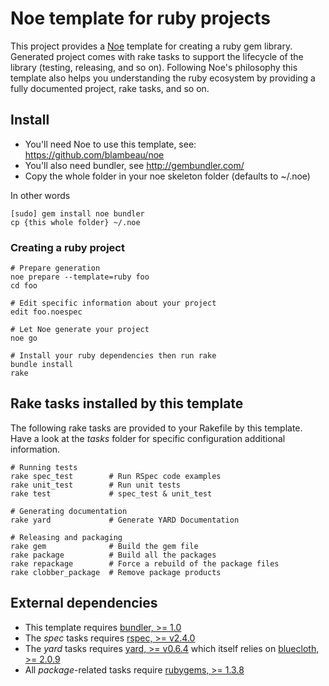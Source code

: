 # Noe template for ruby projects

This project provides a [Noe](https://github.com/blambeau/noe) template for creating a 
ruby gem library. Generated project comes with rake tasks to support the lifecycle of 
the library (testing, releasing, and so on). Following Noe's philosophy this template 
also helps you understanding the ruby ecosystem by providing a fully documented project,
rake tasks, and so on.

## Install

* You'll need Noe to use this template, see: https://github.com/blambeau/noe
* You'll also need bundler, see http://gembundler.com/
* Copy the whole folder in your noe skeleton folder (defaults to ~/.noe)

In other words

    [sudo] gem install noe bundler
    cp {this whole folder} ~/.noe

### Creating a ruby project

    # Prepare generation
    noe prepare --template=ruby foo
    cd foo
    
    # Edit specific information about your project
    edit foo.noespec
    
    # Let Noe generate your project
    noe go
    
    # Install your ruby dependencies then run rake 
    bundle install
    rake
    
## Rake tasks installed by this template

The following rake tasks are provided to your Rakefile by this template. Have a look at the 
_tasks_ folder for specific configuration additional information. 

    # Running tests
    rake spec_test        # Run RSpec code examples
    rake unit_test        # Run unit tests
    rake test             # spec_test & unit_test
    
    # Generating documentation
    rake yard             # Generate YARD Documentation
    
    # Releasing and packaging
    rake gem              # Build the gem file
    rake package          # Build all the packages
    rake repackage        # Force a rebuild of the package files
    rake clobber_package  # Remove package products
    
## External dependencies

* This template requires [bundler, >= 1.0](http://gembundler.com/)
* The _spec_ tasks requires [rspec, >= v2.4.0](http://relishapp.com/rspec)
* The _yard_ tasks requires [yard,  >= v0.6.4](http://yardoc.org/) which itself relies on
  [bluecloth, >= 2.0.9](http://deveiate.org/projects/BlueCloth)
* All _package_-related tasks require [rubygems, >= 1.3.8](http://docs.rubygems.org/)